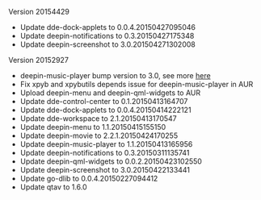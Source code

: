 Version 20154429

 - Update dde-dock-applets to 0.0.4.20150427095046
 - Update deepin-notifications to 0.3.20150427175348
 - Update deepin-screenshot to 3.0.201504271302008


Version 20152927

 - deepin-music-player bump version to 3.0, see more [here](http://planet.linuxdeepin.com/deepin-screenshot-v3-0-released-taking-screenshots-easily/)
 - Fix xpyb and xpybutils depends issue for deepin-music-player in AUR
 - Upload deepin-menu and deepin-qml-widgets to AUR
 - Update dde-control-center to 0.1.20150413164707
 - Update dde-dock-applets to 0.0.4.20150414222121
 - Update dde-workspace to 2.1.20150413170547
 - Update deepin-menu to 1.1.20150415155150
 - Update deepin-movie to 2.2.1.20150424170255
 - Update deepin-music-player to 1.1.20150413165956
 - Update deepin-notifications to 0.3.20150311135741
 - Update deepin-qml-widgets to 0.0.2.20150423102550
 - Update deepin-screenshot to 3.0.20150422133441
 - Update go-dlib to 0.0.4.20150227094412
 - Update qtav to 1.6.0
